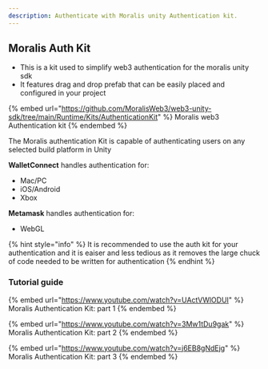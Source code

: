 ```yaml
---
description: Authenticate with Moralis unity Authentication kit.
---
```


## Moralis Auth Kit

- This is a kit used to simplify web3 authentication for the moralis unity sdk
- It features drag and drop prefab that can be easily placed and configured in your project

{% embed url="https://github.com/MoralisWeb3/web3-unity-sdk/tree/main/Runtime/Kits/AuthenticationKit" %}
Moralis web3 Authentication kit
{% endembed %}

The Moralis authentication Kit is capable of authenticating users on any selected build platform in Unity

**WalletConnect** handles authentication for:
 - Mac/PC
 - iOS/Android
 - Xbox

**Metamask** handles authentication for:
 - WebGL

{% hint style="info" %}
It is recommended to use the auth kit for your authentication and it is eaiser and less tedious as it removes the large chuck of code needed to be written for authentication
{% endhint %}

### Tutorial guide

{% embed url="https://www.youtube.com/watch?v=UActVWlODUI" %}
Moralis Authentication Kit: part 1
{% endembed %}

{% embed url="https://www.youtube.com/watch?v=3Mw1tDu9gak" %}
Moralis Authentication Kit: part 2
{% endembed %}

{% embed url="https://www.youtube.com/watch?v=j6EB8gNdEjg" %}
Moralis Authentication Kit: part 3
{% endembed %}
